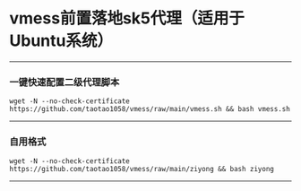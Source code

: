 # vmess前置落地sk5代理（适用于Ubuntu系统）
---

###  一键快速配置二级代理脚本
```
wget -N --no-check-certificate https://github.com/taotao1058/vmess/raw/main/vmess.sh && bash vmess.sh
```



---
###  自用格式

```
wget -N --no-check-certificate https://github.com/taotao1058/vmess/raw/main/ziyong && bash ziyong
```

---


